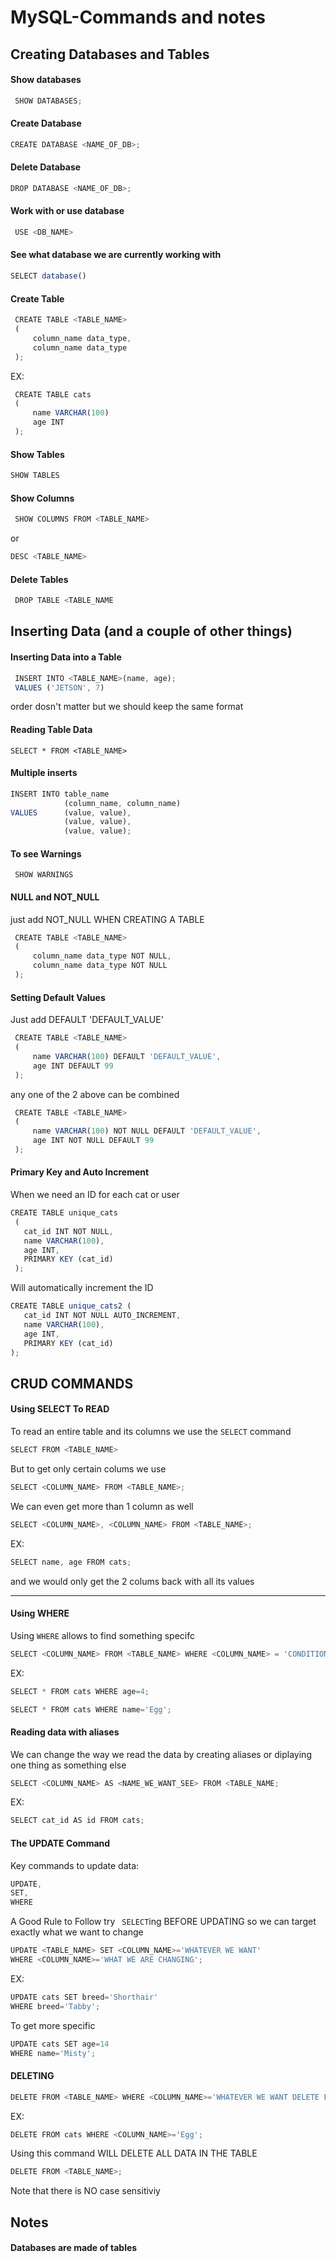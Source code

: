 # MySQL-Commands and notes

## Creating Databases and Tables
#### Show databases
```Javascript 
 SHOW DATABASES; 
 ```

#### Create Database
``` Javascript 
CREATE DATABASE <NAME_OF_DB>;
 ```

#### Delete Database
```Javascript  
DROP DATABASE <NAME_OF_DB>;
```

#### Work with or use database
```Javascript  
 USE <DB_NAME> 
```

#### See what database we are currently working with
```Javascript  
SELECT database() 
```

#### Create Table
```Javascript
 CREATE TABLE <TABLE_NAME>
 ( 
     column_name data_type,
     column_name data_type
 );
 ```
 EX:
```Javascript
 CREATE TABLE cats
 ( 
     name VARCHAR(100)
     age INT
 );
 ```

#### Show Tables
``` Javascript 
SHOW TABLES 
 ```

#### Show Columns
```Javascript 
 SHOW COLUMNS FROM <TABLE_NAME> 
 ```

or 

``` Javascript 
DESC <TABLE_NAME> 
 ```

#### Delete Tables
```Javascript 
 DROP TABLE <TABLE_NAME 
 ```

## Inserting Data (and a couple of other things)
#### Inserting Data into a Table
```Javascript
 INSERT INTO <TABLE_NAME>(name, age);
 VALUES ('JETSON', 7)
 ```

 order dosn't matter but we should keep the same format

#### Reading Table Data
``` SELECT * FROM <TABLE_NAME> ```

#### Multiple inserts
```Javascript
INSERT INTO table_name 
            (column_name, column_name) 
VALUES      (value, value), 
            (value, value), 
            (value, value);
 ```

#### To see Warnings
``` SHOW WARNINGS```

#### NULL and NOT_NULL

just add NOT_NULL WHEN CREATING A TABLE
```Javascript
 CREATE TABLE <TABLE_NAME>
 ( 
     column_name data_type NOT NULL,
     column_name data_type NOT NULL
 );
 ```

#### Setting Default Values

Just add DEFAULT 'DEFAULT_VALUE'
```Javascript
 CREATE TABLE <TABLE_NAME>
 ( 
     name VARCHAR(100) DEFAULT 'DEFAULT_VALUE',
     age INT DEFAULT 99
 );
 ```

 any one of the 2 above can be combined

```Javascript
 CREATE TABLE <TABLE_NAME>
 ( 
     name VARCHAR(100) NOT NULL DEFAULT 'DEFAULT_VALUE',
     age INT NOT NULL DEFAULT 99
 );
 ```

 #### Primary Key and Auto Increment
 When we need an ID for each cat or user
 ```Javascript
 CREATE TABLE unique_cats
  (
    cat_id INT NOT NULL,
    name VARCHAR(100),
    age INT,
    PRIMARY KEY (cat_id)
  );
 ```
Will automatically increment the ID

 ```Javascript
CREATE TABLE unique_cats2 (
    cat_id INT NOT NULL AUTO_INCREMENT,
    name VARCHAR(100),
    age INT,
    PRIMARY KEY (cat_id)
);

 ```

 ## CRUD COMMANDS

 #### Using SELECT To READ
 To read an entire table and its columns we use the ``` SELECT ``` command

 ```Javascript
SELECT FROM <TABLE_NAME>
 ```

But to get only certain colums we use
``` Javascript
SELECT <COLUMN_NAME> FROM <TABLE_NAME>;
 ```

 We can even get more than 1 column as well
``` Javascript
SELECT <COLUMN_NAME>, <COLUMN_NAME> FROM <TABLE_NAME>;
 ```

EX: 
``` Javascript
SELECT name, age FROM cats;
 ```

and we would only get the 2 colums back with all its values

****

#### Using WHERE
Using ```WHERE``` allows to find something specifc

``` Javascript
SELECT <COLUMN_NAME> FROM <TABLE_NAME> WHERE <COLUMN_NAME> = 'CONDITION' ;
 ```

 EX: 
 ``` Javascript
SELECT * FROM cats WHERE age=4;

SELECT * FROM cats WHERE name='Egg';
 ```

 #### Reading data with aliases

We can change the way we read the data by creating aliases or diplaying one thing as something else

 ``` Javascript
SELECT <COLUMN_NAME> AS <NAME_WE_WANT_SEE> FROM <TABLE_NAME;
 ```

 EX:
 ```Javascript
 SELECT cat_id AS id FROM cats;
 ```
#### The UPDATE Command

Key commands to update data:
 ```Javascript
UPDATE,
SET,
WHERE
 ```

 A Good Rule to Follow
 try ``` SELECT```ing BEFORE UPDATING
 so we can target exactly what we want to change

 ``` Javascript
UPDATE <TABLE_NAME> SET <COLUMN_NAME>='WHATEVER WE WANT'
WHERE <COLUMN_NAME>='WHAT WE ARE CHANGING';
 ```

 EX: 
  ``` Javascript
UPDATE cats SET breed='Shorthair'
WHERE breed='Tabby';
 ```

 To get more specific
  ``` Javascript
UPDATE cats SET age=14
WHERE name='Misty';
 ```

 #### DELETING
 ```Javascript
 DELETE FROM <TABLE_NAME> WHERE <COLUMN_NAME>='WHATEVER WE WANT DELETE FROM THE COLUMN';
 ```

EX:
  ```Javascript
 DELETE FROM cats WHERE <COLUMN_NAME>='Egg';
 ```

Using this command WILL DELETE ALL DATA IN THE TABLE

``` Javascript
DELETE FROM <TABLE_NAME>;
 ```
 Note that there is NO case sensitiviy
## Notes
#### Databases are made of tables